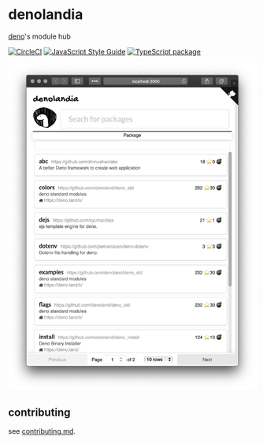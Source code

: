 # denolandia

[deno](https://deno.land)'s module hub

[![CircleCI](https://circleci.com/gh/dino-dna/denolandia.svg?style=svg)](https://circleci.com/gh/dino-dna/denolandia) [![JavaScript Style Guide](https://img.shields.io/badge/code_style-standard-brightgreen.svg)](https://standardjs.com) [![TypeScript package](https://img.shields.io/badge/language-typescript-blue.svg)](https://www.typescriptlang.org)

![](./img/screenshot.png)

## contributing

see [contributing.md](./.github/contributing.md).

